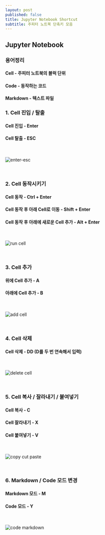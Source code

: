 ```yaml
---
layout: post
published: false
title: Jupyter Notebook Shortcut
subtitle: 주피터 노트북 단축키 모음
---
```

## Jupyter Notebook

### 용어정리

#### Cell - 주피터 노트북의 블럭 단위

#### Code - 동작하는 코드

#### Markdown - 텍스트 파일

### 1. Cell 진입 / 탈출

#### Cell 진입 - Enter

#### Cell 탈출 - ESC

<br>

![enter-esc](https://user-images.githubusercontent.com/50393277/64487760-33983680-d279-11e9-85c2-9c2919ecbaf8.gif)

<br>

### 2. Cell 동작시키기

#### Cell 동작 - Ctrl + Enter

#### Cell 동작 후 아래 Cell로 이동 - Shift + Enter

#### Cell 동작 후 아래에 새로운 Cell 추가 - Alt + Enter

<br>

![run cell](https://user-images.githubusercontent.com/50393277/64487786-d2249780-d279-11e9-9fd7-d46bdf584ab1.gif)

<br>

### 3. Cell 추가

#### 위에 Cell 추가 - A

#### 아래에 Cell 추가 - B

<br>

![add cell](https://user-images.githubusercontent.com/50393277/64487791-d9e43c00-d279-11e9-861f-860e9e6b2b45.gif)

<br>

### 4. Cell 삭제

#### Cell 삭제 - DD (D를 두 번 연속해서 입력)

<br>

![delete cell](https://user-images.githubusercontent.com/50393277/64487796-ef596600-d279-11e9-85cc-8a3b66e9defe.gif)

<br>

### 5. Cell 복사 / 잘라내기 / 붙여넣기

#### Cell 복사 - C

#### Cell 잘라내기 - X

#### Cell 붙여넣기 - V

<br>

![copy cut paste](https://user-images.githubusercontent.com/50393277/64487794-e8caee80-d279-11e9-91e7-d4142dc0beb3.gif)

<br>

### 6. Markdown / Code 모드 변경

#### Markdown 모드 - M

#### Code 모드 - Y

<br>

![code markdown](https://user-images.githubusercontent.com/50393277/64487792-df418680-d279-11e9-9b0f-61961bef2e62.gif)

<br>


